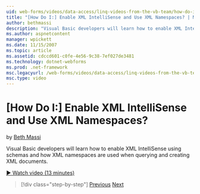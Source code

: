 ```yaml
---
uid: web-forms/videos/data-access/linq-videos-from-the-vb-team/how-do-i-enable-xml-intellisense-and-use-xml-namespaces
title: "[How Do I:] Enable XML IntelliSense and Use XML Namespaces? | Microsoft Docs"
author: bethmassi
description: "Visual Basic developers will learn how to enable XML IntelliSense using schemas and how XML namespaces are used when querying and creating XML documents."
ms.author: aspnetcontent
manager: wpickett
ms.date: 11/15/2007
ms.topic: article
ms.assetid: cdccd601-c0fe-4e56-9c38-7ef027de3481
ms.technology: dotnet-webforms
ms.prod: .net-framework
msc.legacyurl: /web-forms/videos/data-access/linq-videos-from-the-vb-team/how-do-i-enable-xml-intellisense-and-use-xml-namespaces
msc.type: video
---
```

[How Do I:] Enable XML IntelliSense and Use XML Namespaces?
====================
by [Beth Massi](https://github.com/bethmassi)

Visual Basic developers will learn how to enable XML IntelliSense using schemas and how XML namespaces are used when querying and creating XML documents.

[&#9654; Watch video (13 minutes)](https://channel9.msdn.com/Blogs/ASP-NET-Site-Videos/how-do-i-enable-xml-intellisense-and-use-xml-namespaces)

>[!div class="step-by-step"]
[Previous](how-do-i-get-started-with-linq-to-xml.md)
[Next](how-do-i-create-xml-documents-from-sql-data.md)